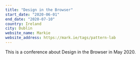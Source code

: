 ```yaml
---
title: "Design in the Browser"
start_date: "2020-06-01"
end_date: "2020-07-10"
country: Ireland
city: Dublin
website_name: Markie
website_address: https://mark.ie/tags/pattern-lab
---
```


This is a conference about Design in the Browser in May 2020.